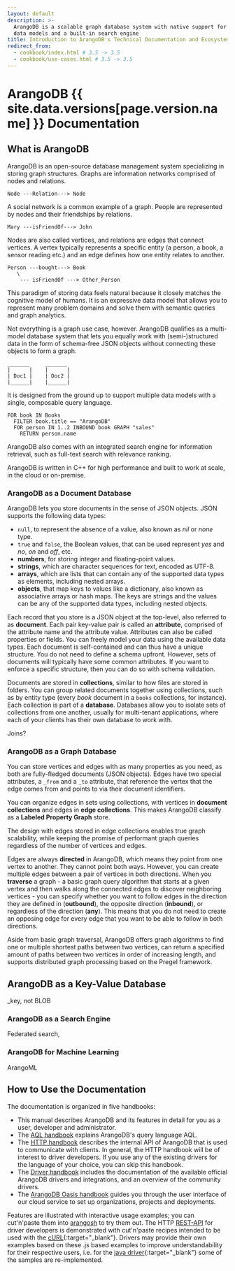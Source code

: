 ```yaml
---
layout: default
description: >-
  ArangoDB is a scalable graph database system with native support for other
  data models and a built-in search engine
title: Introduction to ArangoDB's Technical Documentation and Ecosystem
redirect_from:
  - cookbook/index.html # 3.5 -> 3.5
  - cookbook/use-cases.html # 3.5 -> 3.5
---
```

# ArangoDB {{ site.data.versions[page.version.name] }} Documentation

## What is ArangoDB

ArangoDB is an open-source database management system specializing in storing
graph structures. Graphs are information networks comprised of nodes and
relations.

    Node ---Relation---> Node

A social network is a common example of a graph. People are represented by nodes
and their friendships by relations.

    Mary ---isFriendOf---> John

Nodes are also called vertices, and relations are edges that connect vertices.
A vertex typically represents a specific entity (a person, a book, a sensor
reading etc.) and an edge defines how one entity relates to another.

    Person ---bought---> Book
       \
        --- isFriendOf ---> Other_Person

This paradigm of storing data feels natural because it closely matches the
cognitive model of humans. It is an expressive data model that allows you to
represent many problem domains and solve them with semantic queries and graph
analytics.

Not everything is a graph use case, however. ArangoDB qualifies as a multi-model
database system that lets you equally work with (semi-)structured data in the
form of schema-free JSON objects without connecting these objects to form a graph.

    _______     _______
    |      |    |      |
    | Doc1 |    | Doc2 |
    |______|    |______|

It is designed from the ground up to support multiple data models with a single,
composable query language.

    FOR book IN Books
      FILTER book.title == "ArangoDB"
      FOR person IN 1..2 INBOUND book GRAPH "sales"
        RETURN person.name

ArangoDB also comes with an integrated search engine for information retrieval,
such as full-text search with relevance ranking.

ArangoDB is written in C++ for high performance and built to work at scale, in
the cloud or on-premise.

### ArangoDB as a Document Database

ArangoDB lets you store documents in the sense of JSON objects. JSON supports
the following data types:

- `null`, to represent the absence of a value, also known as _nil_ or _none_ type.
- `true` and `false`, the Boolean values, that can be used represent _yes_ and
  _no_, _on_ and _off_, etc.
- **numbers**, for storing integer and floating-point values.
- **strings**, which are character sequences for text, encoded as UTF-8.
- **arrays**, which are lists that can contain any of the supported data types
  as elements, including nested arrays.
- **objects**, that map keys to values like a dictionary, also known as
  associative arrays or hash maps. The keys are strings and the values can be
  any of the supported data types, including nested objects.

Each record that you store is a JSON object at the top-level, also referred to
as **document**. Each pair key-value pair is called an **attribute**, comprised
of the attribute name and the attribute value. Attributes can also be called
properties or fields. You can freely model your data
using the available data types. Each document is self-contained and can thus
have a unique structure. You do not need to define a schema upfront.
However, sets of documents will typically have some common attributes. If you
want to enforce a specific structure, then you can do so with schema validation.

Documents are stored in **collections**, similar to how files are stored in
folders. You can group related documents together using collections, such as by
entity type (every _book_ document in a `books` collections, for instance).
Each collection is part of a **database**. Databases allow you to isolate sets
of collections from one another, usually for multi-tenant applications, where
each of your clients has their own database to work with.

Joins?

### ArangoDB as a Graph Database

You can store vertices and edges with as many properties as you need, as both
are fully-fledged documents (JSON objects). Edges have two special attributes,
a `_from` and a `_to` attribute, that reference the vertex that the edge comes
from and points to via their document identifiers.

You can organize edges in sets using
collections, with vertices in **document collections** and edges in
**edge collections**. This makes ArangoDB classify as a **Labeled Property Graph**
store.

The design with edges stored in edge collections enables true graph scalability,
while keeping the promise of performant graph queries regardless of the number
of vertices and edges.

Edges are always **directed** in ArangoDB, which means they point from one
vertex to another. They cannot point both ways. However, you can create multiple
edges between a pair of vertices in both directions. When you **traverse** a
graph - a basic graph query algorithm that starts at a given vertex and then
walks along the connected edges to discover neighboring vertices - you can
specify whether you want to follow edges in the direction they are defined in
(**outbound**), the opposite direction (**inbound**), or regardless of the
direction (**any**). This means that you do not need to create an opposing edge
for every edge that you want to be able to follow in both directions.

Aside from basic graph traversal, ArangoDB offers graph algorithms to find one
or multiple shortest paths between two vertices, can return a specified amount
of paths between two vertices in order of increasing length, and supports
distributed graph processing based on the Pregel framework.
## ArangoDB as a Key-Value Database

_key, not BLOB

### ArangoDB as a Search Engine

Federated search, 

### ArangoDB for Machine Learning

ArangoML

## How to Use the Documentation

The documentation is organized in five handbooks:

- This manual describes ArangoDB and its features in detail for you as a user,
  developer and administrator.
- The [AQL handbook](aql/) explains ArangoDB's query language AQL.
- The [HTTP handbook](http/) describes the internal API of ArangoDB
  that is used to communicate with clients. In general, the HTTP handbook will be
  of interest to driver developers. If you use any of the existing drivers for
  the language of your choice, you can skip this handbook.
- The [Driver handbook](drivers/) includes the documentation of the
  available official ArangoDB drivers and integrations, and an overview of the community
  drivers.
- The [ArangoDB Oasis handbook](oasis/) guides you through the user interface
  of our cloud service to set up organizations, projects and deployments.

Features are illustrated with interactive usage examples; you can cut'n'paste them
into [arangosh](programs-arangosh.html) to try them out. The HTTP
[REST-API](http/) for driver developers is demonstrated with cut'n'paste
recipes intended to be used with the [cURL](http://curl.haxx.se){:target="_blank"}. Drivers may provide
their own examples based on these .js based examples to improve understandability
for their respective users, i.e. for the [java driver](https://github.com/arangodb/arangodb-java-driver#learn-more){:target="_blank"}
some of the samples are re-implemented.
